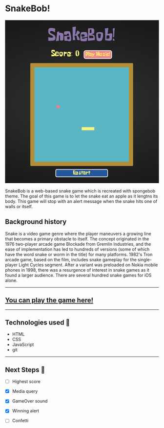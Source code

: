 
# SnakeBob!

![SnakeBob image!](/assets/snakeBob-screenshot.png "snakeBob")

SnakeBob is a web-based snake game which is recreated with spongebob theme. The goal of this game is to let the snake eat an apple as it lengtns its body. This game will stop with an alert message when the snake hits one of walls or itself.

## Background history

Snake is a video game genre where the player maneuvers a growing line that becomes a primary obstacle to itself. The concept originated in the 1976 two-player arcade game Blockade from Gremlin Industries, and the ease of implementation has led to hundreds of versions (some of which have the word snake or worm in the title) for many platforms. 1982's Tron arcade game, based on the film, includes snake gameplay for the single-player Light Cycles segment. After a variant was preloaded on Nokia mobile phones in 1998, there was a resurgence of interest in snake games as it found a larger audience. There are several hundred snake games for iOS alone.

---

## [You can play the game here!](https://snake-growth-game.surge.sh/)

---

## Technologies used 💾

- HTML 
- CSS
- JavaScript
- git
  
---

## Next Steps 🧊

- [ ] Highest score
- [x] Media query
- [x] GameOver sound
- [x] Winning alert
- [ ] Confetti

